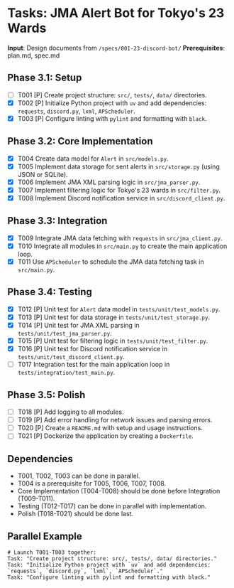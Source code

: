 # Tasks: JMA Alert Bot for Tokyo's 23 Wards

**Input**: Design documents from `/specs/001-23-discord-bot/`
**Prerequisites**: plan.md, spec.md

## Phase 3.1: Setup
- [ ] T001 [P] Create project structure: `src/`, `tests/`, `data/` directories.
- [x] T002 [P] Initialize Python project with `uv` and add dependencies: `requests`, `discord.py`, `lxml`, `APScheduler`.
- [x] T003 [P] Configure linting with `pylint` and formatting with `black`.

## Phase 3.2: Core Implementation
- [x] T004 Create data model for `Alert` in `src/models.py`.
- [x] T005 Implement data storage for sent alerts in `src/storage.py` (using JSON or SQLite).
- [x] T006 Implement JMA XML parsing logic in `src/jma_parser.py`.
- [x] T007 Implement filtering logic for Tokyo's 23 wards in `src/filter.py`.
- [x] T008 Implement Discord notification service in `src/discord_client.py`.

## Phase 3.3: Integration
- [x] T009 Integrate JMA data fetching with `requests` in `src/jma_client.py`.
- [x] T010 Integrate all modules in `src/main.py` to create the main application loop.
- [x] T011 Use `APScheduler` to schedule the JMA data fetching task in `src/main.py`.

## Phase 3.4: Testing
- [x] T012 [P] Unit test for `Alert` data model in `tests/unit/test_models.py`.
- [x] T013 [P] Unit test for data storage in `tests/unit/test_storage.py`.
- [x] T014 [P] Unit test for JMA XML parsing in `tests/unit/test_jma_parser.py`.
- [x] T015 [P] Unit test for filtering logic in `tests/unit/test_filter.py`.
- [x] T016 [P] Unit test for Discord notification service in `tests/unit/test_discord_client.py`.
- [ ] T017 Integration test for the main application loop in `tests/integration/test_main.py`.

## Phase 3.5: Polish
- [ ] T018 [P] Add logging to all modules.
- [ ] T019 [P] Add error handling for network issues and parsing errors.
- [ ] T020 [P] Create a `README.md` with setup and usage instructions.
- [ ] T021 [P] Dockerize the application by creating a `Dockerfile`.

## Dependencies
- T001, T002, T003 can be done in parallel.
- T004 is a prerequisite for T005, T006, T007, T008.
- Core Implementation (T004-T008) should be done before Integration (T009-T011).
- Testing (T012-T017) can be done in parallel with implementation.
- Polish (T018-T021) should be done last.

## Parallel Example
```
# Launch T001-T003 together:
Task: "Create project structure: src/, tests/, data/ directories."
Task: "Initialize Python project with `uv` and add dependencies: `requests`, `discord.py`, `lxml`, `APScheduler`."
Task: "Configure linting with pylint and formatting with black."
```
